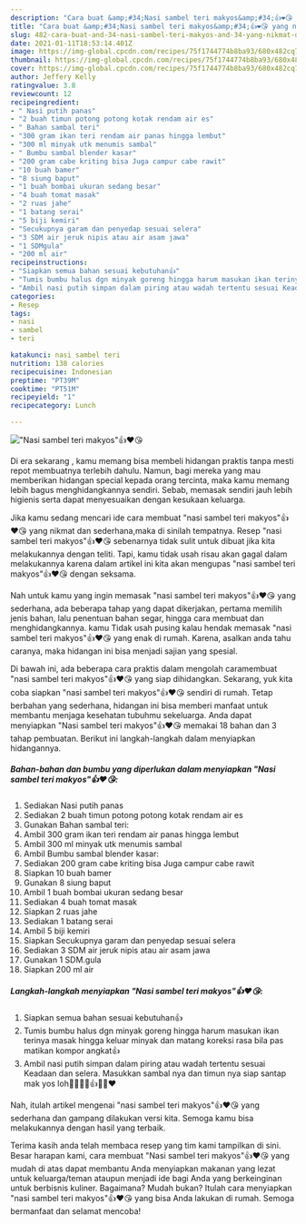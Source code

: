 ```yaml
---
description: "Cara buat &amp;#34;Nasi sambel teri makyos&amp;#34;👍❤️😘 yang nikmat dan Mudah Dibuat"
title: "Cara buat &amp;#34;Nasi sambel teri makyos&amp;#34;👍❤️😘 yang nikmat dan Mudah Dibuat"
slug: 482-cara-buat-and-34-nasi-sambel-teri-makyos-and-34-yang-nikmat-dan-mudah-dibuat
date: 2021-01-11T18:53:14.401Z
image: https://img-global.cpcdn.com/recipes/75f1744774b8ba93/680x482cq70/nasi-sambel-teri-makyos👍❤️😘-foto-resep-utama.jpg
thumbnail: https://img-global.cpcdn.com/recipes/75f1744774b8ba93/680x482cq70/nasi-sambel-teri-makyos👍❤️😘-foto-resep-utama.jpg
cover: https://img-global.cpcdn.com/recipes/75f1744774b8ba93/680x482cq70/nasi-sambel-teri-makyos👍❤️😘-foto-resep-utama.jpg
author: Jeffery Kelly
ratingvalue: 3.8
reviewcount: 12
recipeingredient:
- " Nasi putih panas"
- "2 buah timun potong potong kotak rendam air es"
- " Bahan sambal teri"
- "300 gram ikan teri rendam air panas hingga lembut"
- "300 ml minyak utk menumis sambal"
- " Bumbu sambal blender kasar"
- "200 gram cabe kriting bisa Juga campur cabe rawit"
- "10 buah bamer"
- "8 siung baput"
- "1 buah bombai ukuran sedang besar"
- "4 buah tomat masak"
- "2 ruas jahe"
- "1 batang serai"
- "5 biji kemiri"
- "Secukupnya garam dan penyedap sesuai selera"
- "3 SDM air jeruk nipis atau air asam jawa"
- "1 SDMgula"
- "200 ml air"
recipeinstructions:
- "Siapkan semua bahan sesuai kebutuhan👍"
- "Tumis bumbu halus dgn minyak goreng hingga harum masukan ikan terinya masak hingga keluar minyak dan matang koreksi rasa bila pas matikan kompor angkat👍"
- "Ambil nasi putih simpan dalam piring atau wadah tertentu sesuai Keadaan dan selera. Masukkan sambal nya dan timun nya siap santap mak yos loh🤭🤭🤭🙏👍😘😘❤️"
categories:
- Resep
tags:
- nasi
- sambel
- teri

katakunci: nasi sambel teri 
nutrition: 138 calories
recipecuisine: Indonesian
preptime: "PT39M"
cooktime: "PT51M"
recipeyield: "1"
recipecategory: Lunch

---
```



![&#34;Nasi sambel teri makyos&#34;👍❤️😘](https://img-global.cpcdn.com/recipes/75f1744774b8ba93/680x482cq70/nasi-sambel-teri-makyos👍❤️😘-foto-resep-utama.jpg)

Di era  sekarang , kamu memang bisa membeli hidangan praktis tanpa mesti repot membuatnya terlebih dahulu. Namun, bagi mereka yang mau memberikan hidangan special kepada orang tercinta, maka kamu memang lebih bagus menghidangkannya sendiri. Sebab, memasak sendiri jauh lebih higienis serta dapat menyesuaikan dengan kesukaan keluarga.

Jika kamu sedang mencari ide cara membuat &#34;nasi sambel teri makyos&#34;👍❤️😘 yang nikmat dan sederhana,maka di sinilah tempatnya. Resep &#34;nasi sambel teri makyos&#34;👍❤️😘  sebenarnya tidak sulit untuk dibuat jika kita melakukannya dengan teliti. Tapi, kamu tidak usah risau akan gagal dalam melakukannya 
karena dalam artikel ini kita akan mengupas &#34;nasi sambel teri makyos&#34;👍❤️😘 dengan seksama.  



Nah untuk kamu yang ingin memasak &#34;nasi sambel teri makyos&#34;👍❤️😘 yang sederhana, ada beberapa tahap yang dapat dikerjakan, pertama memilih jenis bahan, lalu penentuan bahan segar, hingga cara membuat dan menghidangkannya. kamu Tidak usah pusing kalau hendak memasak &#34;nasi sambel teri makyos&#34;👍❤️😘 yang enak di rumah. Karena, asalkan anda  tahu caranya, maka hidangan ini bisa menjadi sajian yang spesial.

Di bawah ini, ada beberapa cara praktis  dalam mengolah caramembuat &#34;nasi sambel teri makyos&#34;👍❤️😘 yang siap dihidangkan. Sekarang, yuk kita coba siapkan &#34;nasi sambel teri makyos&#34;👍❤️😘 sendiri di rumah. Tetap berbahan yang sederhana, hidangan ini bisa memberi manfaat untuk membantu menjaga kesehatan tubuhmu sekeluarga. Anda dapat menyiapkan &#34;Nasi sambel teri makyos&#34;👍❤️😘 memakai 18 bahan dan 3 tahap pembuatan. Berikut ini langkah-langkah dalam menyiapkan hidangannya.

<!--inarticleads1-->

##### Bahan-bahan dan bumbu yang diperlukan dalam menyiapkan &#34;Nasi sambel teri makyos&#34;👍❤️😘:

1. Sediakan  Nasi putih panas
1. Sediakan 2 buah timun potong potong kotak rendam air es
1. Gunakan  Bahan sambal teri:
1. Ambil 300 gram ikan teri rendam air panas hingga lembut
1. Ambil 300 ml minyak utk menumis sambal
1. Ambil  Bumbu sambal blender kasar:
1. Sediakan 200 gram cabe kriting bisa Juga campur cabe rawit
1. Siapkan 10 buah bamer
1. Gunakan 8 siung baput
1. Ambil 1 buah bombai ukuran sedang besar
1. Sediakan 4 buah tomat masak
1. Siapkan 2 ruas jahe
1. Sediakan 1 batang serai
1. Ambil 5 biji kemiri
1. Siapkan Secukupnya garam dan penyedap sesuai selera
1. Sediakan 3 SDM air jeruk nipis atau air asam jawa
1. Gunakan 1 SDM.gula
1. Siapkan 200 ml air




<!--inarticleads2-->

##### Langkah-langkah menyiapkan &#34;Nasi sambel teri makyos&#34;👍❤️😘:

1. Siapkan semua bahan sesuai kebutuhan👍
1. Tumis bumbu halus dgn minyak goreng hingga harum masukan ikan terinya masak hingga keluar minyak dan matang koreksi rasa bila pas matikan kompor angkat👍
1. Ambil nasi putih simpan dalam piring atau wadah tertentu sesuai Keadaan dan selera. Masukkan sambal nya dan timun nya siap santap mak yos loh🤭🤭🤭🙏👍😘😘❤️




Nah, itulah artikel mengenai  &#34;nasi sambel teri makyos&#34;👍❤️😘  yang sederhana dan gampang dilakukan versi kita. Semoga kamu bisa melakukannya dengan hasil yang terbaik. 

Terima kasih anda telah membaca resep yang tim kami tampilkan di sini. Besar harapan kami, cara membuat  &#34;Nasi sambel teri makyos&#34;👍❤️😘 yang mudah di atas dapat membantu Anda menyiapkan makanan yang lezat untuk keluarga/teman ataupun menjadi ide bagi Anda yang berkeinginan untuk berbisnis kuliner. Bagaimana? Mudah bukan? Itulah cara menyiapkan &#34;nasi sambel teri makyos&#34;👍❤️😘 yang bisa Anda lakukan di rumah. Semoga bermanfaat dan selamat mencoba!

